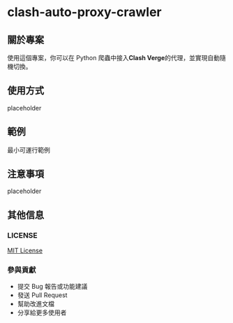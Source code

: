 # clash-auto-proxy-crawler

## 關於專案

使用這個專案，你可以在 Python 爬蟲中接入**Clash Verge**的代理，並實現自動隨機切換。

## 使用方式

placeholder

## 範例

最小可運行範例

## 注意事項

placeholder

## 其他信息

### LICENSE

[MIT License](LICENSE)

###  參與貢獻

  - 提交 Bug 報告或功能建議
  - 發送 Pull Request
  - 幫助改進文檔
  - 分享給更多使用者